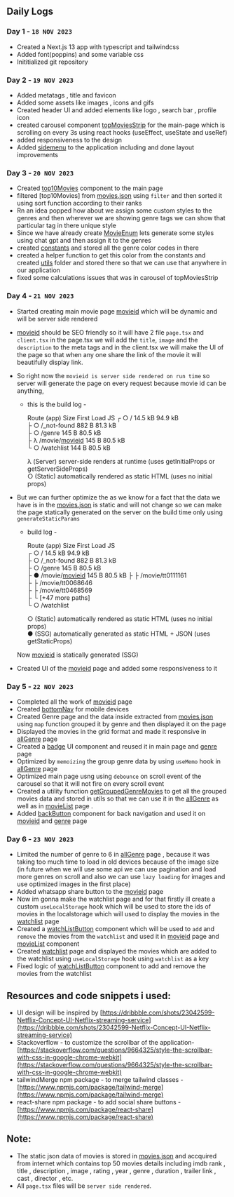 ## Daily Logs

### Day 1 -  `18 NOV 2023`
 - Created a Next.js 13 app with typescript and tailwindcss
 - Added font(poppins) and some variable css
 - Inititialized git repository 

### Day 2 - `19 NOV 2023`
 - Added metatags , title and favicon
 - Added some assets like images , icons and gifs 
 - Created header UI and added elements like logo , search bar , profile icon 
 - created carousel component [topMoviesStrip](./src/components/topMoviesStrip.tsx) for the main-page  which is scrolling on every 3s using react hooks (useEffect, useState and useRef) 
 - added responsiveness to the design
 - Added [sidemenu](./src/components/menu.tsx) to the application including and done layout improvements

### Day 3 - `20 NOV 2023`
  
  - Created [top10Movies](./src/components/top10Movies.tsx) component to the main page 
  - filtered [top10Movies] from [movies.json] using `filter` and then sorted it using sort function according to their ranks
  - Rn an idea popped how about we assign some custom styles to the genres and then wherever we are showing genre tags we can show that particular tag in there unique style
  - Since we have already create [MovieEnum](./src/types/movies.ts) lets generate some styles using chat gpt and then assign it to the genres
  - created [constants](./src/constants.ts) and stored all the genre color codes in there 
  - created a helper function to get this color from the constants and created [utils](./src/utils/getGenreStyle.ts) folder and stored there so that we can use that anywhere in our application
  - fixed some calculations issues that was in carousel of topMoviesStrip

### Day 4 - `21 NOV 2023`
  
  - Started creating  main movie page [movieid] which will be dynamic  and will be server side rendered
  - [movieid] should be SEO friendly so it will have 2 file `page.tsx` and `client.tsx` in the page.tsx we will add the `title`, `image` and the `description` to the  meta tags and in the client.tsx we will make the UI of the page so that when any one share the link of the movie it will beautifully display link.
  - So right now the `movieid is server side rendered on run time` so server will generate the page on every request because movie id can be anything, 
    
    - this is the build log -
  
      Route (app)                              Size     First Load JS
      ┌ ○ /                                    14.5 kB        94.9      kB                                                            
      ├ ○ /_not-found                          882 B          81.3 kB                       
      ├ ○ /genre                               145 B          80.5 kB                       
      ├ λ /movie/[movieid]                     145 B          80.5 kB                           
      └ ○ /watchlist                              144 B          80.5 kB                           

      λ  (Server)  server-side renders at runtime (uses getInitialProps or getServerSideProps)                         
      ○  (Static)  automatically rendered as static HTML (uses no initial props)                         
    
  - But we can further optimize the as we know for a fact that the data we have is in the [movies.json] is static and will not change so we can make the page statically generated on the server on the build time only using `generateStaticParams`   

     - build log -  
                                
       Route (app)                              Size     First Load JS                                                      
        ┌ ○ /                                    14.5 kB        94.9 kB                                            
        ├ ○ /_not-found                          882 B          81.3 kB                                              
        ├ ○ /genre                               145 B          80.5 kB                                       
        ├ ● /movie/[movieid]                     145 B          80.5 kB
        ├   ├ /movie/tt0111161                                           
        ├   ├ /movie/tt0068646                                           
        ├   ├ /movie/tt0468569                                           
        ├   └ [+47 more paths]                                           
        └ ○ /watchlist    
   
        ○  (Static)  automatically rendered as static HTML (uses no initial props)    
        ●  (SSG)     automatically generated as static HTML + JSON (uses getStaticProps)
    
    Now  [movieid] is statically generated (SSG) 

  - Created UI of the [movieid] page and added some responsiveness to it

### Day 5 - `22 NOV 2023`

  - Completed all the work of [movieid] page 
  - Created [bottomNav] for mobile devices
  - Created Genre page and the data inside extracted from [movies.json] using `map` function grouped it by genre and then displayed it on the page
  - Displayed the movies in the grid format and made it responsive in [allGenre] page
  - Created a [badge] UI component and reused it in main page and [genre] page
  - Optimized by `memoizing` the group genre data by using `useMemo` hook in [allGenre] page
  - Optimized main page usng using `debounce` on scroll event of the carousel so that it will not fire on every scroll event
  - Created a utility function [getGroupedGenreMovies] to get all the grouped movies data and stored in utils so that we can use it in the [allGenre] as well as in [movieList] page .
  - Added [backButton] component for back navigation and used it on  [movieid] and [genre] page


### Day 6 - `23 NOV 2023`

  - Limited the number of genre to 6 in [allGenre] page , because it was taking too much time to load in old devices because of the image size 
    (in future when we will use some api  we can use pagination and load more genres on scroll and also we can use `lazy loading` for images and use optimized images in the first place)
  - Added whatsapp share button to the [movieid] page
  - Now im gonna make the watchlist page and for that firstly ill create a custom `useLocalStorage` hook which will be used to store the ids of movies in the localstorage which will used to display the movies in 
    the [watchlist] page
  - Created a [watchListButton] component which will be used to `add` and `remove` the movies from the `watchlist` and used it in [movieid] page and [movieList] component
  - Created [watchlist] page and displayed the movies which are added to the watchlist using `useLocalStorage` hook using `watchlist` as a key
  - Fixed logic of [watchListButton] component to add and remove the movies from the watchlist
  




## Resources and code snippets i used: 
    
    
-  UI design will be inspired by [https://dribbble.com/shots/23042599-Netflix-Concept-UI-Netflix-streaming-service](https://dribbble.com/shots/23042599-Netflix-Concept-UI-Netflix-streaming-service)
- Stackoverflow - to customize the scrollbar of the application- [https://stackoverflow.com/questions/9664325/style-the-scrollbar-with-css-in-google-chrome-webkit](https://stackoverflow.com/questions/9664325/style-the-scrollbar-with-css-in-google-chrome-webkit)
- tailwindMerge npm package - to merge tailwind classes - [https://www.npmjs.com/package/tailwind-merge](https://www.npmjs.com/package/tailwind-merge) 
- react-share npm package - to add social share buttons - [https://www.npmjs.com/package/react-share](https://www.npmjs.com/package/react-share)




## Note:

- The static json data of movies is stored in [movies.json] and accquired from internet which contains top 50 movies details including imdb rank , title , description , image , rating , year , genre , duration , trailer link , cast , director , etc. 
- All `page.tsx` files will be `server side rendered`.



 
[movieid]: ./src//app/(main)/page.tsx
[movies.json]: ./src/movies.json
[bottomNav]: ./src/components/navigation/bottomNav.tsx
[badge]: ./src/components/ui/badge.tsx
[allGenre]: ./src/app/(main)/allGenre/page.tsx
[genre]: ./src/app/genreType/[type]/client.tsx
[getGroupedGenreMovies]: ./src/utils/getGoupedGenreMovies.ts
[movieList]: ./src/components/movieList.tsx
[backButton]: ./src/components/ui/backButton.tsx
[watchlist]: ./src/app/(main)/watchlist/page.tsx
[useLocalStorage]: ./src/hooks/useLocalStorage.ts
[watchListButton]: ./src/components/ui/watchListButton.tsx